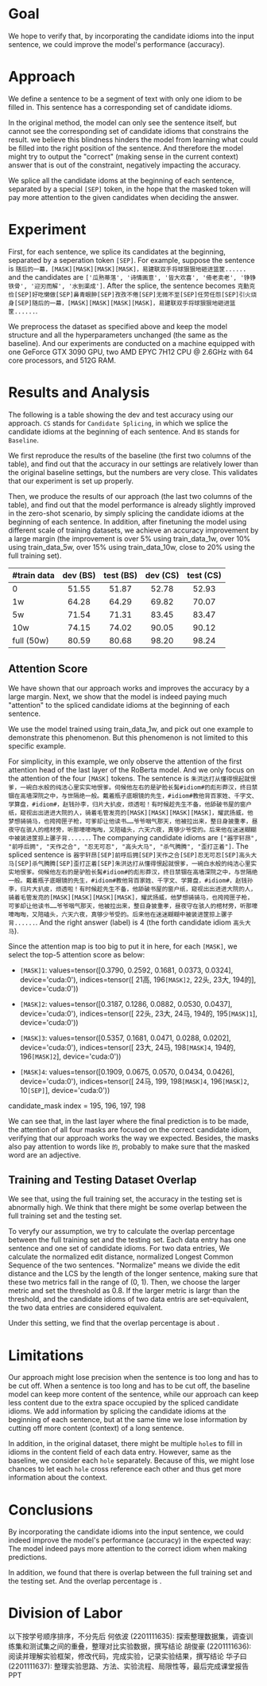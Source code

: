 # Goal

We hope to verify that, by incorporating the candidate idioms into the input sentence, we could improve the model's performance (accuracy).

# Approach

We define a sentence to be a segment of text with only one idiom to be filled in. This sentence has a corresponding set of candidate idioms. 

In the original method, the model can only see the sentence itself, but cannot see the corresponding set of candidate idioms that constrains the result. we believe this blindness hinders the model from learning what could be filled into the right position of the sentence. And therefore the model might try to output the "correct" (making sense in the current context) answer that is out of the constraint, negatively impacting the accuracy. 

We splice all the candidate idoms at the beginning of each sentence, separated by a special ``[SEP]`` token, in the hope that the masked token will pay more attention to the given candidates when deciding the answer.

# Experiment

First, for each sentence, we splice its candidates at the beginning, separated by a seperation token ``[SEP]``. For example, suppose the sentence is ``随后的一幕，[MASK][MASK][MASK][MASK]，易建联双手将球狠狠地砸进篮筐......`` and the candidates are ``['瓜熟蒂落', '诗情画意', '皆大欢喜', '倚老卖老', '铮铮铁骨', '迎刃而解', '水到渠成']``. After the splice, the sentence becomes ``克勤克俭[SEP]好吃懒做[SEP]鼻青眼肿[SEP]孜孜不倦[SEP]无微不至[SEP]任劳任怨[SEP]引火烧身[SEP]随后的一幕，[MASK][MASK][MASK][MASK]，易建联双手将球狠狠地砸进篮筐......``.

We preprocess the dataset as specified above and keep the model structure and all the hyperparameters unchanged (the same as the baseline). And our experiments are conducted on a machine equipped with one GeForce GTX 3090 GPU, two AMD EPYC 7H12 CPU @ 2.6GHz with 64 core processors, and 512G RAM.

# Results and Analysis

The following is a table showing the dev and test accuracy using our approach. ``CS`` stands for `Candidate Splicing`, in which we splice the candidate idioms at the beginning of each sentence. And ``BS`` stands for ``Baseline``.

We first reproduce the results of the baseline (the first two columns of the table), and find out that the accuracy in our settings are relatively lower than the original baseline settings, but the numbers are very close. This validates that our experiment is set up properly.

Then, we produce the results of our approach (the last two columns of the table), and find out that the model performance is already slightly improved in the zero-shot scenario, by simply splicing the candidate idioms at the beginning of each sentence. In addition, after finetuning the model using different scale of training datasets, we achieve an accuracy improvement by a large margin (the improvement is over 5% using train_data_1w, over 10% using train_data_5w, over 15% using train_data_10w, close to 20% using the full training set). 

| #train data | dev (BS) | test (BS) | dev (CS) | test (CS) |
|-------------|:--------:|:---------:|:--------:|:---------:|
| 0           |   51.55  |   51.87   |   52.78  |   52.93   |
| 1w          |   64.28  |   64.29   |   69.82  |   70.07   |
| 5w          |   71.54  |   71.31   |   83.45  |   83.47   | 
| 10w         |   74.15  |   74.02   |   90.05  |   90.12   |
| full (50w)  |   80.59  |   80.68   |   98.20  |   98.24   |

## Attention Score

We have shown that our approach works and improves the accuracy by a large margin. Next, we show that the model is indeed paying much "attention" to the spliced candidate idioms at the beginning of each sentence.

We use the model trained using train_data_1w, and pick out one example to demonstrate this phenomenon. But this phenomenon is not limited to this specific example.

For simplicity, in this example, we only observe the attention of the first attention head of the last layer of the RoBerta model. And we only focus on the attention of the four ``[MASK]`` tokens. The sentence is ``朱洪达打从懂得恨起就恨爹，一碗白水般的纯洁心里实实地恨爹。伺候他左右的是驴脸长髯#idiom#的彪形莽汉，终日禁锢在高墙深院之中，与世隔绝一般。戴着瓶子底眼镜的先生，#idiom#教他背百家姓、千字文、学算盘，#idiom#，赵钱孙李，归片大扒皮，烦透啦！有时候趁先生不备，他舔破书屋的窗户纸，窥视出出进进大院的人，骑着毛管发亮的[MASK][MASK][MASK][MASK]，耀武扬威，他梦想骑骑马，也挎挎匣子枪，可爹却让他读书……爷爷咽气那天，他被拉出来，整日身披重孝，昼夜守在骇人的棺材旁，听那嚎嚎啕啕，又陪磕头，六天六夜，真够少爷受的。后来他在迷迷糊糊中被装进筐掠上骡子背......``. The companying candidate idioms are ``["器宇轩昂", "前呼后拥", "天作之合", "忍无可忍", "高头大马", "杀气腾腾", "歪打正着"]``. The spliced sentence is ``器宇轩昂[SEP]前呼后拥[SEP]天作之合[SEP]忍无可忍[SEP]高头大马[SEP]杀气腾腾[SEP]歪打正着[SEP]朱洪达打从懂得恨起就恨爹，一碗白水般的纯洁心里实实地恨爹。伺候他左右的是驴脸长髯#idiom#的彪形莽汉，终日禁锢在高墙深院之中，与世隔绝一般。戴着瓶子底眼镜的先生，#idiom#教他背百家姓、千字文、学算盘，#idiom#，赵钱孙李，归片大扒皮，烦透啦！有时候趁先生不备，他舔破书屋的窗户纸，窥视出出进进大院的人，骑着毛管发亮的[MASK][MASK][MASK][MASK]，耀武扬威，他梦想骑骑马，也挎挎匣子枪，可爹却让他读书……爷爷咽气那天，他被拉出来，整日身披重孝，昼夜守在骇人的棺材旁，听那嚎嚎啕啕，又陪磕头，六天六夜，真够少爷受的。后来他在迷迷糊糊中被装进筐掠上骡子背......``. And the right answer (label) is 4 (the forth candidate idiom ``高头大马``). 

Since the attention map is too big to put it in here, for each ``[MASK]``, we select the top-5 attention score as below:

- ``[MASK]1``: 
values=tensor([0.3790, 0.2592, 0.1681, 0.0373, 0.0324], device='cuda:0'),
indices=tensor([ 21高, 196``[MASK]2``,  22头,  23大, 194的], device='cuda:0'))
- ``[MASK]2``:
values=tensor([0.3187, 0.1286, 0.0882, 0.0530, 0.0437], device='cuda:0'),
indices=tensor([ 22头,  23大,  24马, 194的, 195``[MASK]1``], device='cuda:0'))

- ``[MASK]3``:
values=tensor([0.5357, 0.1681, 0.0471, 0.0288, 0.0202], device='cuda:0'),
indices=tensor([ 23大,  24马, 198``[MASK]4``, 194的, 196``[MASK]2``], device='cuda:0'))
- ``[MASK]4``:
values=tensor([0.1909, 0.0675, 0.0570, 0.0434, 0.0426], device='cuda:0'),
indices=tensor([ 24马, 199, 198``[MASK]4``, 196``[MASK]2``,  10``[SEP]``], device='cuda:0'))

candidate_mask index = 195, 196, 197, 198

We can see that, in the last layer where the final prediction is to be made, the attention of all four masks are focused on the correct candidate idiom, verifying that our approach works the way we expected. Besides, the masks also pay attention to words like ``的``, probably to make sure that the masked word are an adjective.

## Training and Testing Dataset Overlap

We see that, using the full training set, the accuracy in the testing set is abnormally high. We think that there might be some overlap between the full training set and the testing set.

To veryfy our assumption, we try to calculate the overlap percentage between the full training set and the testing set. Each data entry has one sentence and one set of candidate idioms. For two data entries, We calculate the normalized edit distance, normalized Longest Common Sequence of the two sentences. "Normalize" means we divide the edit distance and the LCS by the length of the longer sentence, making sure that these two metrics fall in the range of (0, 1). Then, we choose the larger metric and set the threshold as 0.8. If the larger metric is largr than the threshold, and the candidate idioms of two data entris are set-equivalent, the two data entries are considered equivalent.

Under this setting, we find that the overlap percentage is about .

# Limitations

Our approach might lose precision when the sentence is too long and has to be cut off. When a sentence is too long and has to be cut off, the baseline model can keep more content of the sentence, while our approach can keep less content due to the extra space occupied by the spliced candidate idioms. We add information by splicing the candidate idioms at the beginning of each sentence, but at the same time we lose information by cutting off more content (context) of a long sentence.

In addition, in the original dataset, there might be multiple ``hole``s to fill in idioms in the content field of each data entry. However, same as the baseline, we consider each ``hole`` separately. Because of this, we might lose chances to let each ``hole`` cross reference each other and thus get more information about the context.

# Conclusions

By incorporating the candidate idioms into the input sentence, we could indeed improve the model's performance (accuracy) in the expected way: The model indeed pays more attention to the correct idiom when making predictions.

In addition, we found that there is overlap between the full training set and the testing set. And the overlap percentage is .


# Division of Labor

以下按学号顺序排序，不分先后
何依波 (2201111635): 探索整理数据集，调查训练集和测试集之间的重叠，整理对比实验数据，撰写结论
胡俊豪 (2201111636): 阅读并理解实验框架，修改代码，完成实验，记录实验结果，撰写结论
华子曰 (2201111637): 整理实验思路、方法、实验流程、局限性等，最后完成课堂报告PPT
